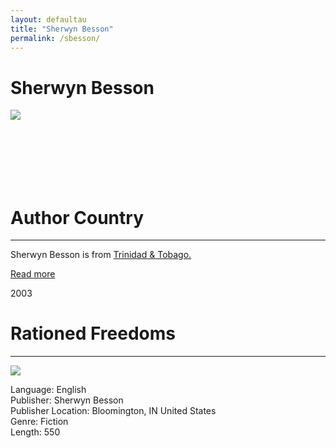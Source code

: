 ```yaml
---
layout: defaultau
title: "Sherwyn Besson"
permalink: /sbesson/
---
```

<!-- partial:index.partial.html -->
<div class="content">
    <h1>Sherwyn Besson</h1>
    <div class="quote">
        <div><img src="https://gamma.creativecirclecdn.com/liherald/original/1325259268_5632.jpg" class="logo"></div>
    </div>
    <div class="timeline">
        <div style="padding-bottom:100px;"></div>
        <div class="block">
            <div class="date right"><p class="right">  </p></div>
            <div class="dot"></div>
            <div class="left first">
            <div class="author_country">
                <h1>Author Country</h1><hr>
            <div class="aclocation"> <p>Sherwyn Besson is from <a href="{{ site.baseurl }}/3">Trinidad & Tobago.</a></p></div>
              <div class="acreadmore">   <a href="" target="_blank">Read more</a> </div>
            </div>
            </div>
        </div>
        <div class="block">
            <div class="date left"><p class="left">2003</p></div>
            <div class="dot"></div>
            <div class="right hide">
                <h1>Rationed Freedoms</h1><hr>
                <p><img src="https://m.media-amazon.com/images/I/11BSBN8HNAL._BO1,204,203,200_.jpg"></p>
                <p>
                Language: English<br>
                Publisher: Sherwyn Besson<br>
                Publisher Location: Bloomington, IN United States<br>
                Genre: Fiction<br>
                Length: 550<br>
                </p>
            </div>
        </div>
  <!-- partial -->
<script src='https://cdnjs.cloudflare.com/ajax/libs/jquery/3.1.1/jquery.min.js'></script><script  src="{{ site.baseurl }}/assets/js/authorscript.js"></script>